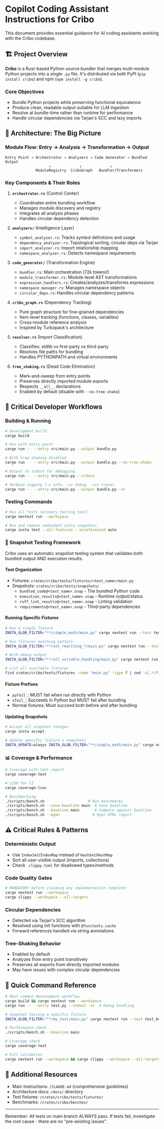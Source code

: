 # Copilot Coding Assistant Instructions for Cribo

This document provides essential guidance for AI coding assistants working with the Cribo codebase.

## 🏗️ Project Overview

**Cribo** is a Rust-based Python source bundler that merges multi-module Python projects into a single `.py` file. It's distributed via both PyPI (`pip install cribo`) and npm (`npm install -g cribo`).

### Core Objectives

- Bundle Python projects while preserving functional equivalence
- Produce clean, readable output suitable for LLM ingestion
- Resolve at bundle-time rather than runtime for performance
- Handle circular dependencies via Tarjan's SCC and lazy imports

## 🎯 Architecture: The Big Picture

### Module Flow: Entry → Analysis → Transformation → Output

```
Entry Point → Orchestrator → Analyzers → Code Generator → Bundled Output
                    ↓             ↓             ↓
              ModuleRegistry  CriboGraph   Bundler/Transformers
```

### Key Components & Their Roles

1. **`orchestrator.rs`** (Control Center)
   - Coordinates entire bundling workflow
   - Manages module discovery and registry
   - Integrates all analysis phases
   - Handles circular dependency detection

2. **`analyzers/`** (Intelligence Layer)
   - `symbol_analyzer.rs`: Tracks symbol definitions and usage
   - `dependency_analyzer.rs`: Topological sorting, circular deps via Tarjan
   - `import_analyzer.rs`: Import relationship mapping
   - `namespace_analyzer.rs`: Detects namespace requirements

3. **`code_generator/`** (Transformation Engine)
   - `bundler.rs`: Main orchestration (72k tokens!)
   - `module_transformer.rs`: Module-level AST transformations
   - `expression_handlers.rs`: Creates/analyzes/transforms expressions
   - `namespace_manager.rs`: Manages namespace objects
   - `circular_deps.rs`: Handles circular dependency patterns

4. **`cribo_graph.rs`** (Dependency Tracking)
   - Pure graph structure for fine-grained dependencies
   - Item-level tracking (functions, classes, variables)
   - Cross-module reference analysis
   - Inspired by Turbopack's architecture

5. **`resolver.rs`** (Import Classification)
   - Classifies: stdlib vs first-party vs third-party
   - Resolves file paths for bundling
   - Handles PYTHONPATH and virtual environments

6. **`tree_shaking.rs`** (Dead Code Elimination)
   - Mark-and-sweep from entry points
   - Preserves directly imported module exports
   - Respects `__all__` declarations
   - Enabled by default (disable with `--no-tree-shake`)

## 🔧 Critical Developer Workflows

### Building & Running

```bash
# Development build
cargo build

# Run with entry point
cargo run -- --entry src/main.py --output bundle.py

# With tree-shaking disabled
cargo run -- --entry src/main.py --output bundle.py --no-tree-shake

# Output to stdout for debugging
cargo run -- --entry src/main.py --stdout

# Verbose logging (-v info, -vv debug, -vvv trace)
cargo run -- --entry src/main.py --output bundle.py -vv
```

### Testing Commands

```bash
# Run all tests (primary testing tool)
cargo nextest run --workspace

# Run and remove redundant insta snapshots
cargo insta test --all-features --unreferenced auto
```

### 📸 Snapshot Testing Framework

Cribo uses an automatic snapshot testing system that validates both bundled output AND execution results.

#### Test Organization

- Fixtures: `crates/cribo/tests/fixtures/<test_name>/main.py`
- Snapshots: `crates/cribo/tests/snapshots/`
  - `bundled_code@<test_name>.snap` - The bundled Python code
  - `execution_results@<test_name>.snap` - Runtime output/status
  - `ruff_lint_results@<test_name>.snap` - Linting validation
  - `requirements@<test_name>.snap` - Third-party dependencies

#### Running Specific Fixtures

```bash
# Run a single fixture
INSTA_GLOB_FILTER="**/simple_math/main.py" cargo nextest run --test test_bundling_snapshots --cargo-quiet --cargo-quiet

# Run fixtures matching pattern
INSTA_GLOB_FILTER="**/ast_rewriting_*/main.py" cargo nextest run --test test_bundling_snapshots

# With debug output
INSTA_GLOB_FILTER="**/all_variable_handling/main.py" cargo nextest run --no-capture --test test_bundling_snapshots

# List all available fixtures
find crates/cribo/tests/fixtures -name "main.py" -type f | sed 's|.*/fixtures/||' | sed 's|/main.py||' | sort
```

#### Fixture Prefixes

- `pyfail_`: MUST fail when run directly with Python
- `xfail_`: Succeeds in Python but MUST fail after bundling
- Normal fixtures: Must succeed both before and after bundling

#### Updating Snapshots

```bash
# Accept all snapshot changes
cargo insta accept

# Update specific fixture's snapshots
INSTA_UPDATE=always INSTA_GLOB_FILTER="**/simple_math/main.py" cargo nextest run --test test_bundling_snapshots
```

### 📊 Coverage & Performance

```bash
# Coverage with text report
cargo coverage-text

# LCOV for CI
cargo coverage-lcov

# Benchmarking
./scripts/bench.sh                    # Run benchmarks
./scripts/bench.sh --save-baseline main  # Save baseline
./scripts/bench.sh --baseline main       # Compare against baseline
./scripts/bench.sh --open               # Open HTML report
```

## ⚠️ Critical Rules & Patterns

### Deterministic Output

- Use `IndexSet`/`IndexMap` instead of `HashSet`/`HashMap`
- Sort all user-visible output (imports, collections)
- Check `.clippy.toml` for disallowed types/methods

### Code Quality Gates

```bash
# MANDATORY before claiming any implementation complete:
cargo nextest run --workspace
cargo clippy --workspace --all-targets
```

### Circular Dependencies

- Detected via Tarjan's SCC algorithm
- Resolved using init functions with `@functools.cache`
- Forward references handled via string annotations

### Tree-Shaking Behavior

- Enabled by default
- Analyzes from entry point transitively
- Preserves all exports from directly imported modules
- May have issues with complex circular dependencies

## 🎯 Quick Command Reference

```bash
# Most common development workflow
cargo build && cargo nextest run --workspace
cargo run -- --entry test.py --stdout -vv  # Debug bundling

# Snapshot testing a specific fixture
INSTA_GLOB_FILTER="**/my_test/main.py" cargo nextest run --test test_bundling_snapshots

# Performance check
./scripts/bench.sh --baseline main

# Coverage check
cargo coverage-text

# Full validation
cargo nextest run --workspace && cargo clippy --workspace --all-targets
```

## 📝 Additional Resources

- Main instructions: `/CLAUDE.md` (comprehensive guidelines)
- Architecture docs: `/docs/` directory
- Test fixtures: `/crates/cribo/tests/fixtures/`
- Benchmarks: `/crates/cribo/benches/`

---

Remember: All tests on main branch ALWAYS pass. If tests fail, investigate the root cause - there are no "pre-existing issues".
